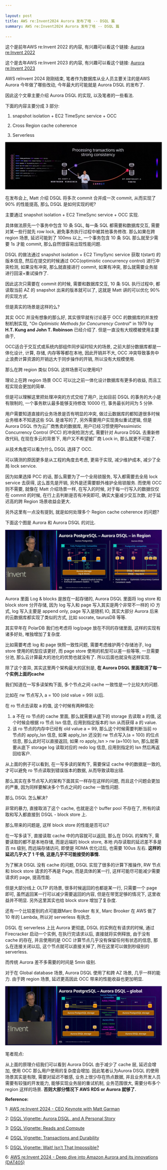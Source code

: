 ```yaml
---

layout: post
title: AWS re:Invent2024 Aurora 发布了啥 -- DSQL 篇
summary: AWS re:Invent2024 Aurora 发布了啥 -- DSQL 篇

---
```

这个是前年AWS re:Invent 2022 的内容, 有兴趣可以看这个链接: [Aurora re:Invent 2022](http://baotiao.github.io/2022/12/12/aurora-2022.html)

这个是去年AWS re:Invent 2023 的内容, 有兴趣可以看这个链接: [Aurora re:Invent 2023](https://baotiao.github.io/2023/12/04/aurora-2023.html)


AWS reInvent 2024 刚刚结束, 笔者作为数据库从业人员主要关注的是AWS Aurora 今年做了哪些改动, 今年最大的可能就是 Aurora DSQL 的发布了.

因此这个文章主要介绍 Aurora DSQL 的实现, 以及笔者的一些看法.

下面的内容主要分成 3 部分:

1. snapshot isolation + EC2 TimeSync service + OCC

2. Cross Region cache coherence

3. Serverless



![image-20241216042217470](https://raw.githubusercontent.com/baotiao/bb/main/uPic/image-20241216042217470.png)

在发布会上, Matt 介绍 DSQL 将多次 commit 合并成一次 commit, 从而实现了 90% 的性能提高, 那么 DSQL 是如何实现的呢?

主要通过 snapshot isolation + EC2 TimeSync service + OCC 实现.

具体做法原先一个事务中包含 10 条 SQL, 每一条 SQL 都需要和数据库交互, 需要对某一些行就先 row lock, 避免事务执行过程中被其他事务修改. 那么如果在跨 region 场景, 延迟可能到了 100ms 以上, 一个事务包含 10 条 SQL 那么就至少需要 1s 才能 commit,  那么自然很容易出现性能问题.

DSQL 的做法通过 snapshot isolation + EC2 TimySync service  获取 t(start) 的版本信息,  然后在提交的时候通过 OCC(optimistic concurrency control) 进行冲突检测, 如果没有冲突, 那么就直接进行 commit, 如果有冲突, 那么就需要业务层进行回滚+重试操作了.

因此这次只需要在 commit 的时候, 需要和数据库交互, 10 条 SQL 执行过程中, 都读取当前 AZ 的 snapshot 出来的版本就可以了, 这就是 Matt 讲的可以优化 90% 的实现方式.

但是真实的场景是这样的么?

其实 OCC 并没有想象的那么好, 其实很早就有讨论基于 OCC 的数据库的并发控制机制实现, "*On Optimistic Methods for Concurrency Control*" in 1979 by **H.T. Kung and John T. Robinson**  已经介绍了. 但是一直没有大规模被使用主要由于,

OCC适合于交互式或系统内部组件同步延时较大的场景, 之前大部分数据库都是一体化设计, 计算, 存储, 内存等等都在本地, 因此开销并不大, OCC 冲突导致事务中止浪费计算资源的开销远大于同步操作的开销, 所以没有大规模使用.

那么在跨 region 类似 DSQL 这样场景可以使用吗?

理论上在跨 region 场景 OCC 可以比之前一体化设计数据库有更多的收益, 而且工程实现会更加的简单.

但是可以理解这里把处理冲突的方式交给了用户,  比如目前 DSQL 的事务的大小是有限制的, 一个事务默认最多能够支持修改 10000 行, 事务最长时间为 5 分钟.

用户需要知道直接的业务场景是否有明显的冲突, 做过云数据库的都知道很多时候业务根本不知道这些 SQL 是谁写的了, 另外需要用户实现类似重试逻辑, 但是 Aurora DSQL 作为云厂商售卖的数据库, 用户已经习惯使用Pessimistic Concurrency Control (PCC) 的冲突检测方式, 需要针对 Aurora DSQL 去重新修改代码, 在现在多云的背景下, 用户又不希望被厂商 Lock in, 那么就更不可能了.

从技术角度可以看为什么 DSQL 选择了 OCC.

可以猜测的原因更多是从工程的角度去考虑, 更易于实现, 减少维护成本, 减少了全局 lock service.

因为如果选择 PCC 的话, 那么需要为了一个全局锁服务, 写入都需要去全局 lock service 去获得, 这么首先是开销, 另外是还需要额外维护全局锁服务. 而使用 OCC 则不需要, 就像在 Matt 介绍场景一样, 在写入的时候, 对于每一行写入的数据仅仅在 commit 的时候, 在行上去判断是否有冲突即可, 确实大量减少交互次数, 对于延迟高的跨 Region 场景收益会更大.



另外这里有一点没有提到, 就是如何处理多个 Region cache coherence 的问题? 

下面这个图是 Aurora 和 Aurora DSQL 的对比.

![image-20241209050254992](https://raw.githubusercontent.com/baotiao/bb/main/uPic/image-20241209050254992.png)



Aurora 里面 Log & blocks  是放在一起存储的, Aurora DSQL 里面将 log store 和 block store 分开存储, 因为 log 写入和 page 写入其实是两个非常不一样的 IO 方式, log 写入主要是 append only, page 写入是随机 IO, 其实大部分 Aurora 后来的云数据库都实现了类似的方式, 比如 socrate, taurusDB 等等.

其实早年在 PolarDB 我们也考虑将 log/page 放在不同的存储里面, 这样的实现有诸多好处, 唯独增加了复杂度.

比如需要考虑 log 和 page 快照一致性问题, 需要考虑维护两个存储池子, log store 使用的机型应该更好, 而 page store 使用的机型可以差一些等等, 一旦需要分池, 那么云计算最大的池化的优势也就没有了. 所以后面也就没有这样实现.

除了这个差异, 其实这里两个架构最大的区别是, **在 Aurora DSQL 里面取消了每一个实例上面的cache**

我们知道在一写多读架构下面, 多个节点之间 cache 一致性是一个比较大的问题.

比如在 rw 节点写入 a = 100 (old value = 99) 以后.

在 ro 节点去读取 a 的值, 这个时候有两种情况:

1. a 不在 ro 节点的 cache 里面, 那么就需要从底下的 storage 去读取 a 的值, 这个时候会根据 ro 节点 lsn 信息, 应用到指定版本的 lsn 从而获得 a 的 value.
2. 该 ro 节点的内存中已经有 old value a = 99, 那么这个时候需要判断当前 ro 节点的 apply_lsn 信息, 如果 apply_lsn 还没到 rw 节点写入(a = 100) 的位点信息, 那么此时可以直接返回, 如果 ro apply_lsn > rw (a=100) lsn, 那么就需要从底下 storage log 读取对应的 redo log 信息, 应用到指定的 lsn 然后再返回给客户.

从上面的例子可以看到, 在一写多读的架构下, 需要保证 cache 中的数据是一致的, 才可以避免 ro 节点读取到错误版本的数据, 从而导致读取出错.

那么其实在多节点写入的架构下面其实一样存在这样的问题, 而且这个问题会更加的严重, 因为同样要解决多个节点之间的 cache 一致性问题.

那么 DSQL 怎么解决?

非常的暴力, 直接取消了这个 cache, 也就是这个 buffer pool 不存在了, 所有的读取和写入都直接到 DSQL - block store 上.

那么带来的问题是, 这样 block store 的性能是否可以?

在一写多读下, 直接读取 cache 中的内容就可以返回, 那么在 DSQL 的架构下, 需要读取的都不是本地存储, 而是远端的 block store, 本地 内存读取的延迟差不多是百 ns 级别, 而远端存储访问, 即使是 RDMA 优化过后, 也需要 100us 左右. **这样的延迟几乎大了 1 千倍, 这是几乎不可能接受的事情.**

为了解决 DSQL 没有 cache 的问题, DSQL 实现了很多的计算下推操作, RW 节点和 block store 请求的不再是 Page, 而是具体的某一行, 这样可能尽可能减少需要请求的 page, 提高性能.

但是大部分线上 OLTP 的场景, 很多时候返回的也都是某一行, 只需要一个 page 即可, 虽然返回某一行可以减少需要返回的内容, 但是在带宽足够的情况下, 这里收益并不明显. 另外这里其实也给 block store 增加了复杂度.



还有一个比较差别的点可能跟Marc Brooker 有关, Marc Brooker 在 AWS 做了 10 年的 Lambda, 所以对 serverless 有执念.

DSQL 在 serverless 上比 Aurora 更彻底, DSQL 的实例在有请求的时候, 通过 Firecracker 启动一个实例, 在执行完请求以后, 直接就将实例释放, 由于没有 cache 的存在, 并且使用的是 OCC 计算节点几乎没有保留任何有状态的信息, 那么在连接关闭以后, 这个节点就可以直接关掉了, 所在这里可以做到秒级别的 serverless.

而传统 Aurora 差不多需要的时间是 5min 级别.



对于在 Global database 场景, Aurora DSQL 使用了和跨 AZ 场景, 几乎一样的能力. 由于跨 region 场景, 延迟更高因此 OCC 带来的性能收益也更加明显.

![image-20241216005352899](https://raw.githubusercontent.com/baotiao/bb/main/uPic/image-20241216005352899.png)






笔者观点:

从上面的原理介绍我们可以看到 Aurora DSQL 由于减少了 cache 层, 延迟会增加, 使用 OCC 那么用户使用的复杂度会增加.
因此笔者认为Aurora DSQL 的使用场景其实是有限, 需要对延迟不敏感, 业务上很少存在热点数据, 并且业务开发人员需要有较强的开发能力, 能够实现业务层的重试机制, 业务范围很大, 需要分布多个 region 这样的场景. **否则大部分情况下 AWS RDS or Aurora 就够了.**



**Reference:**

1: [AWS re:Invent 2024 - CEO Keynote with Matt Garman](https://www.youtube.com/watch?v=LY7m5LQliAo&t=4611s)

2: [DSQL Vignette: Aurora DSQL, and A Personal Story](https://brooker.co.za/blog/2024/12/03/aurora-dsql.html)

3: [DSQL Vignette: Reads and Compute](https://brooker.co.za/blog/2024/12/04/inside-dsql.html)

4: [DSQL Vignette: Transactions and Durability](https://brooker.co.za/blog/2024/12/05/inside-dsql-writes.html)

5: [DSQL Vignette: Wait! Isn’t That Impossible?](https://brooker.co.za/blog/2024/12/06/inside-dsql-cap.html)

6: [AWS re:Invent 2024 - Deep dive into Amazon Aurora and its innovations (DAT405)](https://www.youtube.com/watch?v=kVVdHezNTpw)
